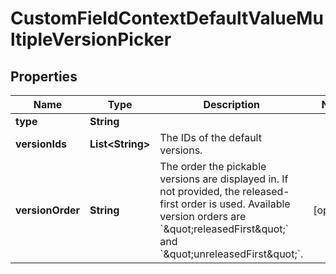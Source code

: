 # CustomFieldContextDefaultValueMultipleVersionPicker

## Properties
Name | Type | Description | Notes
------------ | ------------- | ------------- | -------------
**type** | **String** |  | 
**versionIds** | **List&lt;String&gt;** | The IDs of the default versions. | 
**versionOrder** | **String** | The order the pickable versions are displayed in. If not provided, the released-first order is used. Available version orders are &#x60;\&quot;releasedFirst\&quot;&#x60; and &#x60;\&quot;unreleasedFirst\&quot;&#x60;. |  [optional]
